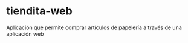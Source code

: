 # tiendita-web
Aplicación que permite comprar artículos de papelería a través de una aplicación web
